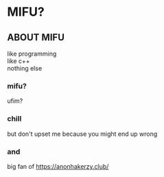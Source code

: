 # MIFU? #
## ABOUT MIFU ##
like programming<br>
like c++<br>
nothing else

### mifu? ###
ufim?

### chill ###
but don't upset me because you might end up wrong

### and ###
big fan of https://anonhakerzy.club/
